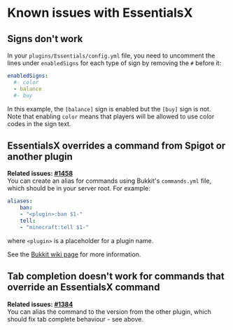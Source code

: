 # Known issues with EssentialsX

## Signs don't work
In your `plugins/Essentials/config.yml` file, you need to uncomment the lines under `enabledSigns` for each type of sign by removing the `#` before it:
```yaml
enabledSigns:
  #- color
  - balance
  #- buy
```
In this example, the `[balance]` sign is enabled but the `[buy]` sign is not.  
Note that enabling `color` means that players will be allowed to use color codes in the sign text.

## EssentialsX overrides a command from Spigot or another plugin
**Related issues: [#1458](/drtshock/Essentials/issue/1458)**  
You can create an alias for commands using Bukkit's `commands.yml` file, which should be in your server root. For example:
```yaml
aliases:
    ban:
    - "<plugin>:ban $1-"
    tell:
    - "minecraft:tell $1-"
```
where `<plugin>` is a placeholder for a plugin name.

See the [Bukkit wiki page](https://bukkit.gamepedia.com/Commands.yml#aliases) for more information.

## Tab completion doesn't work for commands that override an EssentialsX command
**Related issues: [#1384](/drtshock/Essentials/issue/1384)**  
You can alias the command to the version from the other plugin, which should fix tab complete behaviour - see above.